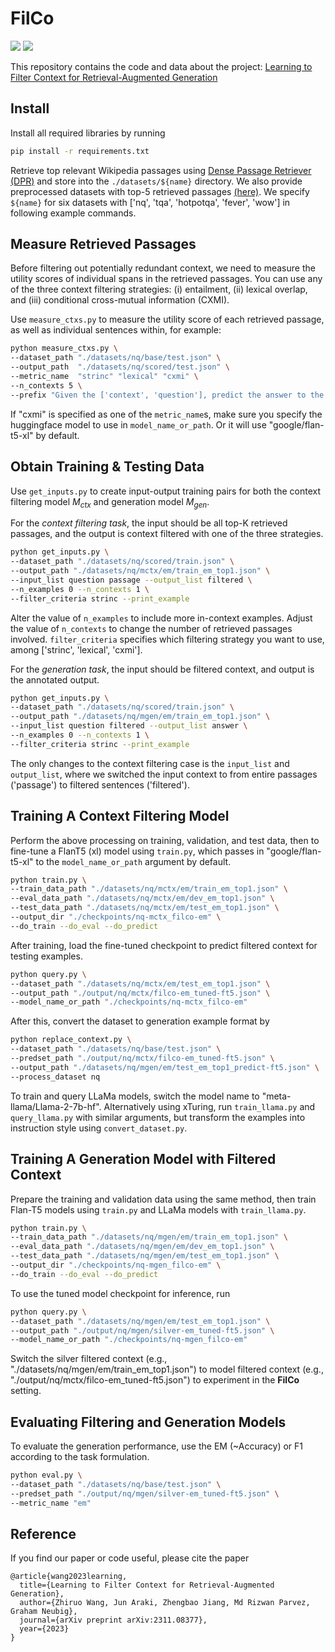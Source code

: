 
# FilCo

<p align="left">
  <a href="http://creativecommons.org/licenses/by-sa/4.0/"><img src="https://img.shields.io/badge/License-CC%20BY--SA%204.0-green.svg"></a>
  <a href="https://arxiv.org/abs/2311.08377"><img src="https://img.shields.io/badge/arXiv-2311.08377-b31b1b.svg"></a>
</p>

This repository contains the code and data about the project:
[Learning to Filter Context for Retrieval-Augmented Generation](https://arxiv.org/pdf/2311.08377.pdf)

## Install

Install all required libraries by running

```bash
pip install -r requirements.txt
```

Retrieve top relevant Wikipedia passages using [Dense Passage Retriever (DPR)](https://github.com/facebookresearch/DPR)
and store into the `./datasets/${name}` directory. We also provide preprocessed datasets with top-5 retrieved passages [(here)](https://drive.google.com/file/d/13z_qrVOBlgu75IJBpX-1vMSCC6hC9yH4/view?usp=sharing).
We specify `${name}` for six datasets with ['nq', 'tqa', 'hotpotqa', 'fever', 'wow'] in following example commands.

## Measure Retrieved Passages

Before filtering out potentially redundant context, we need to measure the utility scores of individual spans in the retrieved passages. 
You can use any of the three context filtering strategies:
(i) entailment, (ii) lexical overlap, and (iii) conditional cross-mutual information (CXMI).

Use `measure_ctxs.py` to measure the utility score of each retrieved passage,
as well as individual sentences within, for example:

```bash
python measure_ctxs.py \
--dataset_path "./datasets/nq/base/test.json" \
--output_path  "./datasets/nq/scored/test.json" \
--metric_name  "strinc" "lexical" "cxmi" \
--n_contexts 5 \
--prefix "Given the ['context', 'question'], predict the answer to the question:"
```

If "cxmi" is specified as one of the `metric_name`s, make sure you specify the huggingface model to use in `model_name_or_path`. Or it will use "google/flan-t5-xl" by default.

## Obtain Training & Testing Data

Use `get_inputs.py` to create input-output training pairs for both the context filtering model $M_{ctx}$ and generation model $M_{gen}$.

For the _context filtering task_, the input should be all top-K retrieved passages, and the output is context filtered with one of the three strategies.

```bash
python get_inputs.py \
--dataset_path "./datasets/nq/scored/train.json" \
--output_path "./datasets/nq/mctx/em/train_em_top1.json" \
--input_list question passage --output_list filtered \
--n_examples 0 --n_contexts 1 \
--filter_criteria strinc --print_example
```

Alter the value of `n_examples` to include more in-context examples. Adjust the value of `n_contexts` to change the number of retrieved passages involved. `filter_criteria` specifies which filtering strategy you want to use, among ['strinc', 'lexical', 'cxmi'].

For the _generation task_, the input should be filtered context, and output is the annotated output.

```bash
python get_inputs.py \
--dataset_path "./datasets/nq/scored/train.json" \
--output_path "./datasets/nq/mgen/em/train_em_top1.json" \
--input_list question filtered --output_list answer \
--n_examples 0 --n_contexts 1 \
--filter_criteria strinc --print_example
```

The only changes to the context filtering case is the `input_list` and `output_list`, where we switched the input context to from entire passages ('passage') to filtered sentences ('filtered').

## Training A Context Filtering Model

Perform the above processing on training, validation, and test data,
then to fine-tune a FlanT5 (xl) model using `train.py`, which passes
in "google/flan-t5-xl" to the `model_name_or_path` argument by default.

```bash
python train.py \
--train_data_path "./datasets/nq/mctx/em/train_em_top1.json" \
--eval_data_path "./datasets/nq/mctx/em/dev_em_top1.json" \
--test_data_path "./datasets/nq/mctx/em/test_em_top1.json" \
--output_dir "./checkpoints/nq-mctx_filco-em" \
--do_train --do_eval --do_predict
```

After training, load the fine-tuned checkpoint to predict filtered context for testing examples.

```bash
python query.py \
--dataset_path "./datasets/nq/mctx/em/test_em_top1.json" \
--output_path "./output/nq/mctx/filco-em_tuned-ft5.json" \
--model_name_or_path "./checkpoints/nq-mctx_filco-em"
```

After this, convert the dataset to generation example format by

```bash
python replace_context.py \
--dataset_path "./datasets/nq/base/test.json" \
--predset_path "./output/nq/mctx/filco-em_tuned-ft5.json" \
--output_path "./datasets/nq/mgen/em/test_em_top1_predict-ft5.json" \
--process_dataset nq
```

To train and query LLaMa models, switch the model name to "meta-llama/Llama-2-7b-hf".
Alternatively using xTuring, run `train_llama.py` and `query_llama.py` with similar arguments, but transform the examples into instruction style using `convert_dataset.py`.

## Training A Generation Model with Filtered Context

Prepare the training and validation data using the same method,
then train Flan-T5 models using `train.py` and LLaMa models with `train_llama.py`.

```bash
python train.py \
--train_data_path "./datasets/nq/mgen/em/train_em_top1.json" \
--eval_data_path "./datasets/nq/mgen/em/dev_em_top1.json" \
--test_data_path "./datasets/nq/mgen/em/test_em_top1.json" \
--output_dir "./checkpoints/nq-mgen_filco-em" \
--do_train --do_eval --do_predict
```

To use the tuned model checkpoint for inference, run

```bash
python query.py \
--dataset_path "./datasets/nq/mgen/em/test_em_top1.json" \
--output_path "./output/nq/mgen/silver-em_tuned-ft5.json" \
--model_name_or_path "./checkpoints/nq-mgen_filco-em"
```

Switch the silver filtered context (e.g., "./datasets/nq/mgen/em/train_em_top1.json") to model filtered context (e.g., "./output/nq/mctx/filco-em_tuned-ft5.json") to experiment in the __FilCo__ setting.

## Evaluating Filtering and Generation Models

To evaluate the generation performance, use the EM (~Accuracy) or F1
according to the task formulation.

```bash
python eval.py \
--dataset_path "./datasets/nq/base/test.json" \
--predset_path "./output/nq/mgen/silver-em_tuned-ft5.json" \
--metric_name "em"
```

## Reference

If you find our paper or code useful, please cite the paper

```
@article{wang2023learning,
  title={Learning to Filter Context for Retrieval-Augmented Generation},
  author={Zhiruo Wang, Jun Araki, Zhengbao Jiang, Md Rizwan Parvez, Graham Neubig},
  journal={arXiv preprint arXiv:2311.08377},
  year={2023}
}
```
